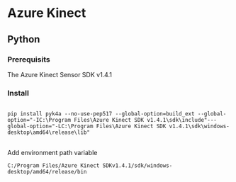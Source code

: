 # Azure Kinect

## Python

### Prerequisits

The Azure Kinect Sensor SDK v1.4.1


### Install

<pre>
<code>
pip install pyk4a --no-use-pep517 --global-option=build_ext --global-option="-IC:\Program Files\Azure Kinect SDK v1.4.1\sdk\include"---global-option="-LC:\Program Files\Azure Kinect SDK v1.4.1\sdk\windows-desktop\amd64\release\lib"
</code>
</pre>

Add environment path variable

    C:/Program Files/Azure Kinect SDKv1.4.1/sdk/windows-desktop/amd64/release/bin

